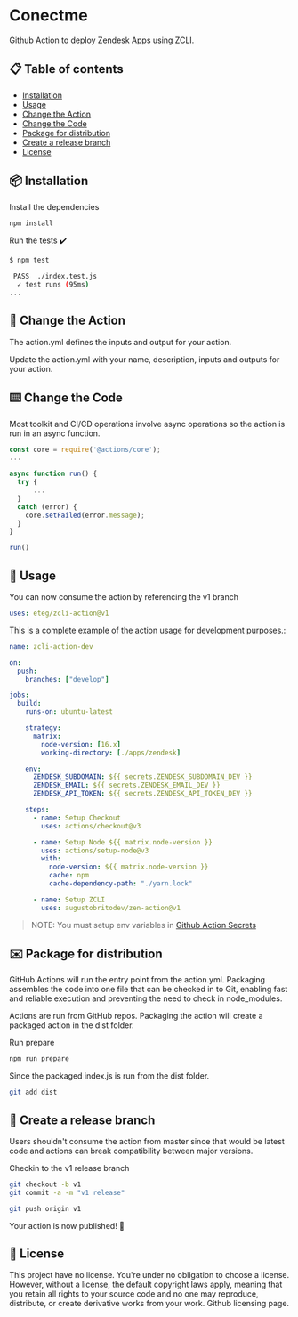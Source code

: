 # Conectme

Github Action to deploy Zendesk Apps using ZCLI.

## :clipboard: Table of contents

- [Installation](#installation)
- [Usage]()
- [Change the Action]()
- [Change the Code]()
- [Package for distribution]()
- [Create a release branch]()
- [License](#scroll-license)

## :package: Installation

Install the dependencies

```bash
npm install
```

Run the tests :heavy_check_mark:

```bash
$ npm test

 PASS  ./index.test.js
  ✓ test runs (95ms)
...
```

## :repeat: Change the Action

The action.yml defines the inputs and output for your action.

Update the action.yml with your name, description, inputs and outputs for your action.

## :keyboard: Change the Code

Most toolkit and CI/CD operations involve async operations so the action is run in an async function.

```javascript
const core = require('@actions/core');
...

async function run() {
  try {
      ...
  }
  catch (error) {
    core.setFailed(error.message);
  }
}

run()
```

## :rocket: Usage

You can now consume the action by referencing the v1 branch

```yaml
uses: eteg/zcli-action@v1
```

This is a complete example of the action usage for development purposes.:

```yaml
name: zcli-action-dev

on:
  push:
    branches: ["develop"]

jobs:
  build:
    runs-on: ubuntu-latest

    strategy:
      matrix:
        node-version: [16.x]
        working-directory: [./apps/zendesk]

    env:
      ZENDESK_SUBDOMAIN: ${{ secrets.ZENDESK_SUBDOMAIN_DEV }}
      ZENDESK_EMAIL: ${{ secrets.ZENDESK_EMAIL_DEV }}
      ZENDESK_API_TOKEN: ${{ secrets.ZENDESK_API_TOKEN_DEV }}

    steps:
      - name: Setup Checkout
        uses: actions/checkout@v3

      - name: Setup Node ${{ matrix.node-version }}
        uses: actions/setup-node@v3
        with:
          node-version: ${{ matrix.node-version }}
          cache: npm
          cache-dependency-path: "./yarn.lock"

      - name: Setup ZCLI
        uses: augustobritodev/zen-action@v1

```

> NOTE: You must setup env variables in [Github Action Secrets](https://github.com/eteg/conectview/settings/secrets/actions_)

## :envelope: Package for distribution

GitHub Actions will run the entry point from the action.yml. Packaging assembles the code into one file that can be checked in to Git, enabling fast and reliable execution and preventing the need to check in node_modules.

Actions are run from GitHub repos.  Packaging the action will create a packaged action in the dist folder.

Run prepare

```bash
npm run prepare
```

Since the packaged index.js is run from the dist folder.

```bash
git add dist
```

## :exploding_head: Create a release branch

Users shouldn't consume the action from master since that would be latest code and actions can break compatibility between major versions.

Checkin to the v1 release branch

```bash
git checkout -b v1
git commit -a -m "v1 release"
```

```bash
git push origin v1
```

Your action is now published! :rocket:


## :scroll: License

This project have no license. You're under no obligation to choose a license. However, without a license, the default copyright laws apply, meaning that you retain all rights to your source code and no one may reproduce, distribute, or create derivative works from your work. Github licensing page.